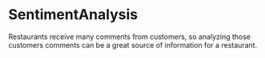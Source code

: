 # SentimentAnalysis
Restaurants receive many comments from customers, so analyzing those customers comments can be a great source of information for a restaurant.
